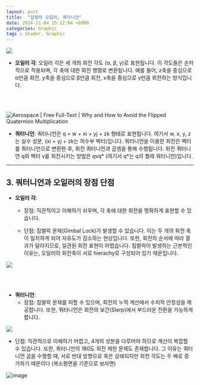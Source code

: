 ```yaml
---
layout: post
title:  "짐벌락 오일러, 쿼터니언"
date: 2024-11-04 15:12:04 +0900
categories: Graphic
tags : Shader, Graphic
---
```



![](https://velog.velcdn.com/images/jeongopo/post/db4937ec-10b8-406c-81b9-8a15217e8ce1/image.png)

 - **오일러 각**: 오일러 각은 세 개의 회전 각도 (α, β, γ)로 표현됩니다. 이 각도들은 순차적으로 적용되며, 각 축에 대한 회전 행렬로 변환됩니다. 예를 들어, z축을 중심으로 α만큼 회전, y축을 중심으로 β만큼 회전, x축을 중심으로 γ만큼 회전하는 방식입니다.

<br>
<br>


![Aerospace | Free Full-Text | Why and How to Avoid the Flipped Quaternion  Multiplication](https://www.mdpi.com/aerospace/aerospace-05-00072/article_deploy/html/images/aerospace-05-00072-g001-550.jpg)
 - **쿼터니언**: 쿼터니언은 q = w + xi + yj + zk 형태로 표현됩니다. 여기서 w, x, y, z는 실수 성분, (xi + yj + zk는 허수부 벡터)입니다. 쿼터니언을 이용한 회전은 벡터를 쿼터니언으로 변환한 후, 회전 쿼터니언과 곱셈을 통해 수행됩니다. 회전 쿼터니언 q와 벡터 v를 회전시키는 방법은 qvq* (여기서 q*는 q의 켤레 쿼터니언)입니다.


---

## 3. **쿼터니언과 오일러의 장점 단점**
 - **오일러 각**:
	 - 장점: 직관적이고 이해하기 쉬우며, 각 축에 대한 회전을 명확하게 표현할 수 있습니다.

	 - 단점: 짐벌락 문제(Gimbal Lock)가 발생할 수 있습니다. 이는 두 개의 회전 축이 일치하게 되어 자유도가 감소하는 현상입니다. 또한, 회전의 순서에 따라 결과가 달라지므로, 일관된 회전 표현이 어렵습니다. 짐벌락이 발생하는 근본적인 이유는, 오일러의 회전축이 서로 hierachy로 구성되어 있기 때문입니다.

![](https://velog.velcdn.com/images/jonghyeok98/post/c71ffe7a-1b03-47aa-9f3e-9ef4cf54329d/image.gif)

<br>
<br>

 - **쿼터니언**:
	 - 장점: 짐벌락 문제를 피할 수 있으며, 회전의 누적 계산에서 수치적 안정성을 제공합니다. 또한, 쿼터니언은 회전의 보간(Slerp)에서 부드러운 전환을 가능하게 합니다.

![](https://velog.velcdn.com/images/jonghyeok98/post/51e90e82-c36f-4fb5-9f43-1dc96b3715d1/image.png)

- 단점: 직관적으로 이해하기 어렵고, 4개의 성분을 다루어야 하므로 계산이 복잡할 수 있습니다. 또한, 쿼터니언의 180도 회전 제한 문제도 존재합니다. 그 이유는 쿼터니언 곱을 수행할 때, 서로 반대 방향으로 축은 상쇄되지만 회전 각도는 두 배로 증가하기 때문이다 (복소평면을 기준으로 보자면)

![image](https://github.com/rech4210/rech4210.github.io/assets/65288322/2ca7f79e-b737-47c9-81d0-3007d46fb922)
